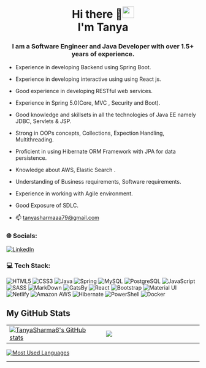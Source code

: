 <!--### Hi there 👋-->

<!--
**TanyaSharma6/TanyaSharma6** is a ✨ _special_ ✨ repository because its `README.md` (this file) appears on your GitHub profile.

Here are some ideas to get you started:

- 🔭 I’m currently working on ...
- 🌱 I’m currently learning ...
- 👯 I’m looking to collaborate on ...
- 🤔 I’m looking for help with ...
- 💬 Ask me about ...
- 📫 How to reach me: ...
- 😄 Pronouns: ...
- ⚡ Fun fact: ...
-->





<h1 align="center">Hi there 👋<img src="https://raw.githubusercontent.com/MartinHeinz/MartinHeinz/master/wave.gif" width="30px">
<br/> I'm Tanya</h1> 
<h3 align="center">I am a Software Engineer and Java Developer with over 1.5+ years of experience.</h3>

- Experience in developing Backend using Spring Boot.
- Experience in developing interactive using using React js.
- Good experience in developing RESTful web services.
- Experience in Spring 5.0(Core, MVC , Security and Boot). 
- Good knowledge and skillsets in all the technologies of Java EE namely JDBC, Servlets & 
JSP.
- Strong in OOPs concepts, Collections, Expection Handling, Multithreading.
- Proficient in using Hibernate ORM Framework with JPA for data persistence.
- Knowledge about AWS, Elastic Search .
- Understanding of Business requirements, Software requirements.
- Experience in working with Agile environment.
- Good Exposure of SDLC.

- :mailbox: tanyasharmaaa79@gmail.com

### 🌐 Socials:
[![LinkedIn](https://img.shields.io/badge/LinkedIn-%230077B5.svg?logo=linkedin&logoColor=white)](https://www.linkedin.com/in/tanya-sharma-7026851b5/) 

### 💻 Tech Stack:
![HTML5](https://img.shields.io/badge/HTML5-E34F26?style=for-the-badge&logo=html5&logoColor=white) ![CSS3](https://img.shields.io/badge/CSS3-1572B6?style=for-the-badge&logo=css3&logoColor=white) ![Java](https://img.shields.io/badge/Java-ED8B00?style=for-the-badge&logo=openjdk&logoColor=white) ![Spring](https://img.shields.io/badge/Spring-6DB33F?style=for-the-badge&logo=spring&logoColor=white) ![MySQL](https://img.shields.io/badge/MySQL-00000F?style=for-the-badge&logo=mysql&logoColor=white) ![PostgreSQL](https://img.shields.io/badge/PostgreSQL-316192?style=for-the-badge&logo=postgresql&logoColor=white) ![JavaScript](https://img.shields.io/badge/JavaScript-323330?style=for-the-badge&logo=javascript&logoColor=F7DF1E) ![SASS](https://img.shields.io/badge/Sass-CC6699?style=for-the-badge&logo=sass&logoColor=white) ![MarkDown](https://img.shields.io/badge/Markdown-000000?style=for-the-badge&logo=markdown&logoColor=white) ![GatsBy](https://img.shields.io/badge/Gatsby-663399?style=for-the-badge&logo=gatsby&logoColor=white) ![React](https://img.shields.io/badge/React-20232A?style=for-the-badge&logo=react&logoColor=61DAFB) ![Bootstrap](https://img.shields.io/badge/Bootstrap-563D7C?style=for-the-badge&logo=bootstrap&logoColor=white) ![Material UI](https://img.shields.io/badge/Material--UI-0081CB?style=for-the-badge&logo=material-ui&logoColor=white) ![Netlify](https://img.shields.io/badge/Netlify-00C7B7?style=for-the-badge&logo=netlify&logoColor=white) ![Amazon AWS](https://img.shields.io/badge/Amazon_AWS-232F3E?style=for-the-badge&logo=amazon-aws&logoColor=white) ![Hibernate](https://img.shields.io/badge/Hibernate-59666C?style=for-the-badge&logo=Hibernate&logoColor=white) ![PowerShell](https://img.shields.io/badge/powershell-5391FE?style=for-the-badge&logo=powershell&logoColor=white) ![Docker](https://img.shields.io/badge/docker-%230db7ed.svg?style=for-the-badge&logo=docker&logoColor=white)


<summary><h2>My GitHub Stats</h2></summary>
</div>
  <div align="center">
    <table>
      <tr>
        <td width="45%">
          <a href="http://www.github.com/TanyaSharma6"><img src="https://github-readme-stats.vercel.app/api?username=TanyaSharma6&show_icons=true&hide=&count_private=true&title_color=0891b2&text_color=ffffff&icon_color=0891b2&bg_color=1c1917&hide_border=true&show_icons=true" alt="TanyaSharma6's GitHub stats" /></a> 
        </td>
        <td width="45%">
          <a href="http://www.github.com/TanyaSharma6"><img src="https://github-readme-streak-stats.herokuapp.com/?user=TanyaSharma6&stroke=ffffff&background=1c1917&ring=0891b2&fire=0891b2&currStreakNum=ffffff&currStreakLabel=0891b2&sideNums=ffffff&sideLabels=ffffff&dates=ffffff&hide_border=true" /></a>
  
</table>
</div>
</td>
</tr>
 </table>
      </div>
      <a href="http://www.github.com/TanyaSharma6"><img src="https://github-readme-stats.vercel.app/api/top-langs/?username=TanyaSharma6&theme=dark&hide_border=false&include_all_commits=false&count_private=false&layout=compact" alt="Most Used Languages" /></a>
    </td>
  </tr>
<hr>


<!-- Proudly created with GPRM ( https://gprm.itsvg.in ) -->
 


